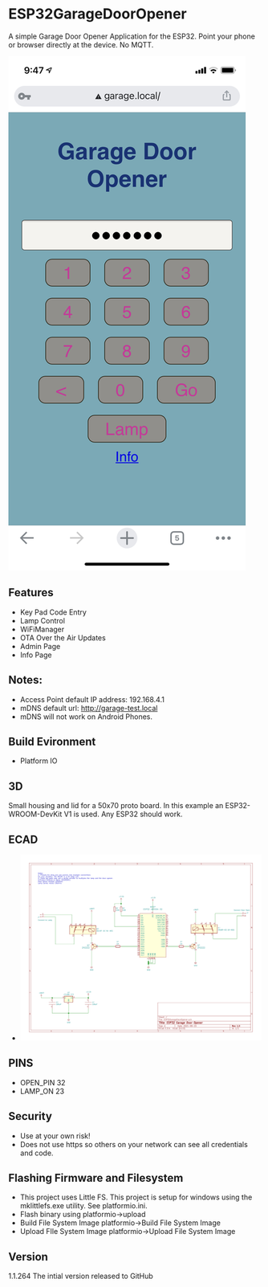 # ESP32GarageDoorOpener

A simple Garage Door Opener Application for the ESP32. Point your phone or browser directly at the device. No MQTT.

 ![MainPage](https://github.com/bmoniey/ESP32GarageDoorOpener/blob/main/gallery/MainPage.png?raw=true)

## Features
- Key Pad Code Entry
- Lamp Control
- WiFiManager
- OTA Over the Air Updates
- Admin Page
- Info Page

## Notes:
- Access Point default IP address: 192.168.4.1
- mDNS default url: http://garage-test.local
- mDNS will not work on Android Phones.

## Build Evironment
- Platform IO

## 3D
Small housing and lid for a 50x70 proto board. In this example an ESP32-WROOM-DevKit V1 is used. Any ESP32 should work.

## ECAD

- ![ECAD](https://github.com/bmoniey/ESP32GarageDoorOpener/blob/main/ecad/ESP32GarageDoorOpener/ESP32GarageDoorOpener.svg?raw=true)

## PINS
- OPEN_PIN 32
- LAMP_ON 23

## Security
- Use at your own risk!
- Does not use https so others on your network can see all credentials and code.

## Flashing Firmware and Filesystem
- This project uses Little FS. This project is setup for windows using the mklittlefs.exe utility. See platformio.ini.
- Flash binary using platformio->upload
- Build File System Image platformio->Build File System Image
- Upload FIle System Image platformio->Upload File System Image

## Version

1.1.264 The intial version released to GitHub
